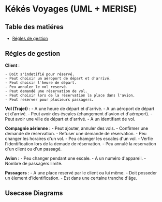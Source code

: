 # Kékés Voyages (UML + MERISE)


## Table des matiéres

- [Régles de gestion](#régles-de-gestion)


## Régles de gestion

**Client** : 

    - Doit s'indetifié pour réservé.
    - Peut choisir un aéroport de départ et d'arrivé.
    - Peut choisir l'heure de départ.
    - Peu annuler le vol reservé.
    - Peut demandé une réservation de vol.
    - Peut choisir lors de la réservation la place dans l'avion.
    - Peut resérver pour plusieurs passagers.

**Vol (Trajet)** : 
    - A une heure de départ et d'arrivé.
    - A un aéroport de départ et d'arrivé.
    - Peut avoir des éscales (changement d'avion et d'aéroport).
    - Peut avoir une ville de départ et d'arrivé.
    - A un identifiant de vol.

**Compagnie aérienne** : 
    - Peut ajouter, annuler des vols.
    - Confirmer une demande de réservation.
    - Refuser une demande de réservation.
    - Peu changer les horaires d'un vol.
    - Peu chamger les escales d'un vol.
    - Verfie l'identification lors de la demade de réservation.
    - Peu annulé la reservation d'un client ou d'un passagé.

**Avion** : 
    - Peu changer pendant une escale.
    - A un numéro d'appareil.
    - Nombre de passagers limité.

**Passagers** : 
    - A une place reservé par le client ou lui même.
    - Doit posseder un élement d'identification.
    - Est dans une certaine tranche d'âge.

## Usecase Diagrams

